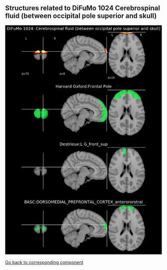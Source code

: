 


## Structures related to DiFuMo 1024 Cerebrospinal fluid (between occipital pole superior and skull)

![450](450.jpg "Structures related to DiFuMo 1024 Cerebrospinal fluid (between occipital pole superior and skull)")

[Go back to corresponding component](https://parietal-inria.github.io/DiFuMo/1024/html/450.html)